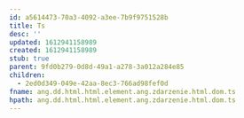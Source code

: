 ```yaml
---
id: a5614473-70a3-4092-a3ee-7b9f9751528b
title: Ts
desc: ''
updated: 1612941158989
created: 1612941158989
stub: true
parent: 9fd0b279-0d8d-49a1-a278-3a012a284e85
children:
  - 2ed0d349-049e-42aa-8ec3-766ad98fef0d
fname: ang.dd.html.html.element.ang.zdarzenie.html.dom.ts
hpath: ang.dd.html.html.element.ang.zdarzenie.html.dom.ts
---
```



